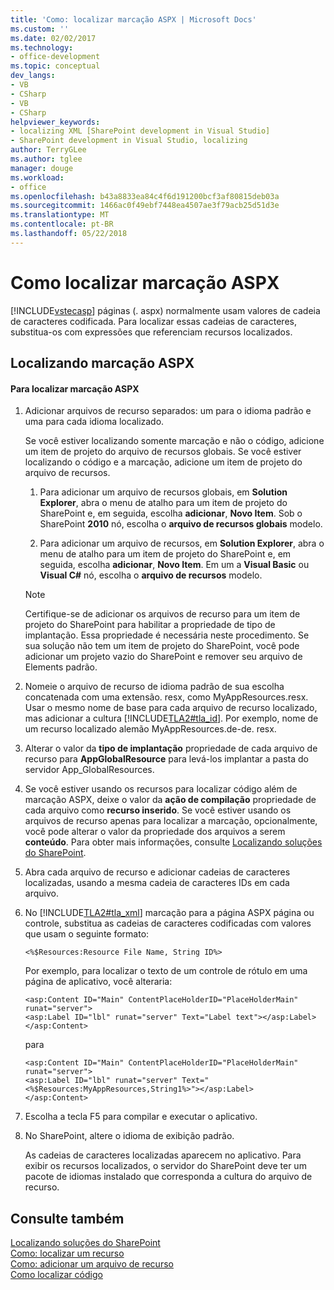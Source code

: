 ```yaml
---
title: 'Como: localizar marcação ASPX | Microsoft Docs'
ms.custom: ''
ms.date: 02/02/2017
ms.technology:
- office-development
ms.topic: conceptual
dev_langs:
- VB
- CSharp
- VB
- CSharp
helpviewer_keywords:
- localizing XML [SharePoint development in Visual Studio]
- SharePoint development in Visual Studio, localizing
author: TerryGLee
ms.author: tglee
manager: douge
ms.workload:
- office
ms.openlocfilehash: b43a8833ea84c4f6d191200bcf3af80815deb03a
ms.sourcegitcommit: 1466ac0f49ebf7448ea4507ae3f79acb25d51d3e
ms.translationtype: MT
ms.contentlocale: pt-BR
ms.lasthandoff: 05/22/2018
---
```

# <a name="how-to-localize-aspx-markup"></a>Como localizar marcação ASPX
  [!INCLUDE[vstecasp](../sharepoint/includes/vstecasp-md.md)] páginas (. aspx) normalmente usam valores de cadeia de caracteres codificada. Para localizar essas cadeias de caracteres, substitua-os com expressões que referenciam recursos localizados.  
  
## <a name="localizing-aspx-markup"></a>Localizando marcação ASPX  
  
#### <a name="to-localize-aspx-markup"></a>Para localizar marcação ASPX  
  
1.  Adicionar arquivos de recurso separados: um para o idioma padrão e uma para cada idioma localizado.  
  
     Se você estiver localizando somente marcação e não o código, adicione um item de projeto do arquivo de recursos globais. Se você estiver localizando o código e a marcação, adicione um item de projeto do arquivo de recursos.  
  
    1.  Para adicionar um arquivo de recursos globais, em **Solution Explorer**, abra o menu de atalho para um item de projeto do SharePoint e, em seguida, escolha **adicionar**, **Novo Item**. Sob o SharePoint **2010** nó, escolha o **arquivo de recursos globais** modelo.  
  
    2.  Para adicionar um arquivo de recursos, em **Solution Explorer**, abra o menu de atalho para um item de projeto do SharePoint e, em seguida, escolha **adicionar**, **Novo Item**. Em um a **Visual Basic** ou **Visual C#** nó, escolha o **arquivo de recursos** modelo.  
  
    > [!NOTE]  
    >  Certifique-se de adicionar os arquivos de recurso para um item de projeto do SharePoint para habilitar a propriedade de tipo de implantação. Essa propriedade é necessária neste procedimento. Se sua solução não tem um item de projeto do SharePoint, você pode adicionar um projeto vazio do SharePoint e remover seu arquivo de Elements padrão.  
  
2.  Nomeie o arquivo de recurso de idioma padrão de sua escolha concatenada com uma extensão. resx, como MyAppResources.resx. Usar o mesmo nome de base para cada arquivo de recurso localizado, mas adicionar a cultura [!INCLUDE[TLA2#tla_id](../sharepoint/includes/tla2sharptla-id-md.md)]. Por exemplo, nome de um recurso localizado alemão MyAppResources.de-de. resx.  
  
3.  Alterar o valor da **tipo de implantação** propriedade de cada arquivo de recurso para **AppGlobalResource** para levá-los implantar a pasta do servidor App_GlobalResources.  
  
4.  Se você estiver usando os recursos para localizar código além de marcação ASPX, deixe o valor da **ação de compilação** propriedade de cada arquivo como **recurso inserido**. Se você estiver usando os arquivos de recurso apenas para localizar a marcação, opcionalmente, você pode alterar o valor da propriedade dos arquivos a serem **conteúdo**. Para obter mais informações, consulte [Localizando soluções do SharePoint](../sharepoint/localizing-sharepoint-solutions.md).  
  
5.  Abra cada arquivo de recurso e adicionar cadeias de caracteres localizadas, usando a mesma cadeia de caracteres IDs em cada arquivo.  
  
6.  No [!INCLUDE[TLA2#tla_xml](../sharepoint/includes/tla2sharptla-xml-md.md)] marcação para a página ASPX página ou controle, substitua as cadeias de caracteres codificadas com valores que usam o seguinte formato:  
  
    ```aspx-csharp  
    <%$Resources:Resource File Name, String ID%>  
    ```  
  
     Por exemplo, para localizar o texto de um controle de rótulo em uma página de aplicativo, você alteraria:  
  
    ```aspx-csharp  
    <asp:Content ID="Main" ContentPlaceHolderID="PlaceHolderMain" runat="server">  
    <asp:Label ID="lbl" runat="server" Text="Label text"></asp:Label>  
    </asp:Content>  
    ```  
  
     para  
  
    ```aspx-csharp  
    <asp:Content ID="Main" ContentPlaceHolderID="PlaceHolderMain" runat="server">  
    <asp:Label ID="lbl" runat="server" Text="<%$Resources:MyAppResources,String1%>"></asp:Label>  
    </asp:Content>  
    ```  
  
7.  Escolha a tecla F5 para compilar e executar o aplicativo.  
  
8.  No SharePoint, altere o idioma de exibição padrão.  
  
     As cadeias de caracteres localizadas aparecem no aplicativo. Para exibir os recursos localizados, o servidor do SharePoint deve ter um pacote de idiomas instalado que corresponda a cultura do arquivo de recurso.  
  
## <a name="see-also"></a>Consulte também  
 [Localizando soluções do SharePoint](../sharepoint/localizing-sharepoint-solutions.md)   
 [Como: localizar um recurso](../sharepoint/how-to-localize-a-feature.md)   
 [Como: adicionar um arquivo de recurso](../sharepoint/how-to-add-a-resource-file.md)   
 [Como localizar código](../sharepoint/how-to-localize-code.md)  
  
  